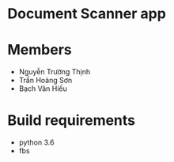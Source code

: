 # Document Scanner app

# Members

- Nguyễn Trường Thịnh
- Trần Hoàng Sơn
- Bạch Văn Hiếu

# Build requirements
- python 3.6
- fbs
